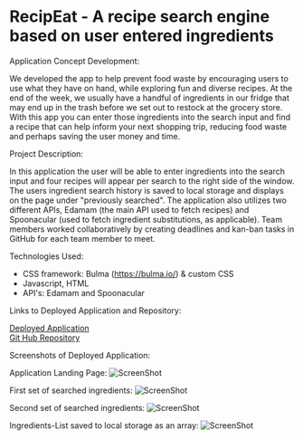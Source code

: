# RecipEat - A recipe search engine based on user entered ingredients

Application Concept Development:

We developed the app to help prevent food waste by encouraging users to use what they have on hand, while exploring fun and diverse recipes.  At the end of the week, we usually have a handful of ingredients in our fridge that may end up in the trash before we set out to restock at the grocery store.  With this app you can enter those ingredients into the search input and find a recipe that can help inform your next shopping trip, reducing food waste and perhaps saving the user money and time.


Project Description:

In this application the user will be able to enter ingredients into the search input and four recipes will appear per search to the right side of the window. The users ingredient search history is saved to local storage and displays on the page under "previously searched". The application also utilizes two different APIs, Edamam (the main API used to fetch recipes) and Spoonacular (used to fetch ingredient substitutions, as applicable).  Team members worked collaboratively by creating deadlines and kan-ban tasks in GitHub for each team member to meet.


Technologies Used:
- CSS framework: Bulma (https://bulma.io/) & custom CSS 
- Javascript, HTML
- API's: Edamam and Spoonacular

Links to Deployed Application and Repository:

[Deployed Application](https://alexap2022.github.io/RecipEat/) <br>
[Git Hub Repository](https://github.com/AlexaP2022/RecipEat/)


Screenshots of Deployed Application:

Application Landing Page:
![ScreenShot](/screenshots/)

First set of searched ingredients:
![ScreenShot](/screenshots/)

Second set of searched ingredients:
![ScreenShot](/screenshots/)

Ingredients-List saved to local storage as an array:
![ScreenShot](/screenshots/)








